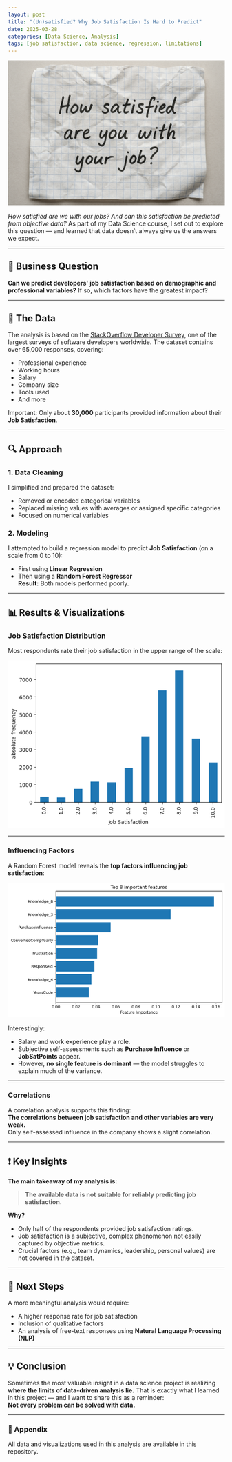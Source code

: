 ```yaml
---
layout: post
title: "(Un)satisfied? Why Job Satisfaction Is Hard to Predict"
date: 2025-03-28
categories: [Data Science, Analysis]
tags: [job satisfaction, data science, regression, limitations]
---
```


![Title Image](/images/2025-03-28-title_pic_jobsat.png)

*How satisfied are we with our jobs? And can this satisfaction be predicted from objective data?*
As part of my Data Science course, I set out to explore this question — and learned that data doesn’t always give us the answers we expect.

---

## 🎯 Business Question

**Can we predict developers' job satisfaction based on demographic and professional variables?**
If so, which factors have the greatest impact?

---

## 📄 The Data

The analysis is based on the [StackOverflow Developer Survey](https://insights.stackoverflow.com/survey), one of the largest surveys of software developers worldwide.
The dataset contains over 65,000 responses, covering:
- Professional experience
- Working hours
- Salary
- Company size
- Tools used
- And more

Important: Only about **30,000** participants provided information about their **Job Satisfaction**.

---

## 🔍 Approach

### 1. **Data Cleaning**
I simplified and prepared the dataset:
- Removed or encoded categorical variables
- Replaced missing values with averages or assigned specific categories
- Focused on numerical variables

### 2. **Modeling**
I attempted to build a regression model to predict **Job Satisfaction** (on a scale from 0 to 10):
- First using **Linear Regression**
- Then using a **Random Forest Regressor**  
**Result:** Both models performed poorly.

---

## 📊 Results & Visualizations

### Job Satisfaction Distribution

Most respondents rate their job satisfaction in the upper range of the scale:

![Job Satisfaction Distribution](/images/2025-03-28-JobSat_hist.png)

---

### Influencing Factors

A Random Forest model reveals the **top factors influencing job satisfaction**:

![Feature Importance](/images/2025-03-28-feature_importance.png)

Interestingly:
- Salary and work experience play a role.
- Subjective self-assessments such as **Purchase Influence** or **JobSatPoints** appear.
- However, **no single feature is dominant** — the model struggles to explain much of the variance.

---

### Correlations

A correlation analysis supports this finding:  
**The correlations between job satisfaction and other variables are very weak.**  
Only self-assessed influence in the company shows a slight correlation.

---

## ❗️ Key Insights

**The main takeaway of my analysis is:**
> **The available data is not suitable for reliably predicting job satisfaction.**

**Why?**
- Only half of the respondents provided job satisfaction ratings.
- Job satisfaction is a subjective, complex phenomenon not easily captured by objective metrics.
- Crucial factors (e.g., team dynamics, leadership, personal values) are not covered in the dataset.

---

## 🚀 Next Steps

A more meaningful analysis would require:
- A higher response rate for job satisfaction
- Inclusion of qualitative factors
- An analysis of free-text responses using **Natural Language Processing (NLP)**

---

## 💡 Conclusion

Sometimes the most valuable insight in a data science project is realizing **where the limits of data-driven analysis lie.**
That is exactly what I learned in this project — and I want to share this as a reminder:  
**Not every problem can be solved with data.**

---

### 📂 Appendix

All data and visualizations used in this analysis are available in this repository.
